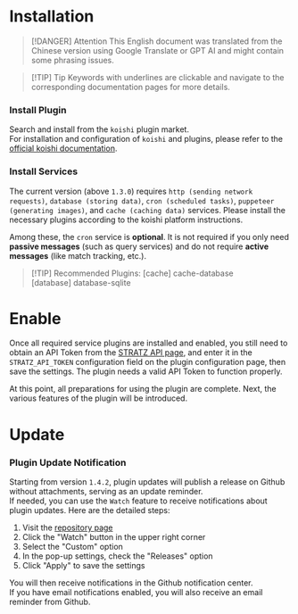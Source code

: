 # Installation

> [!DANGER] Attention
> This English document was translated from the Chinese version using Google Translate or GPT AI and might contain some phrasing issues.

> [!TIP] Tip
> Keywords with underlines are clickable and navigate to the corresponding documentation pages for more details.

### Install Plugin
Search and install from the `koishi` plugin market.  
For installation and configuration of `koishi` and plugins, please refer to the [official koishi documentation](https://koishi.chat/en-US/).

### Install Services
The current version (above `1.3.0`) requires `http (sending network requests)`, `database (storing data)`, `cron (scheduled tasks)`, `puppeteer (generating images)`, and `cache (caching data)` services. Please install the necessary plugins according to the koishi platform instructions.

Among these, the `cron` service is **optional**. It is not required if you only need **passive messages** (such as query services) and do not require **active messages** (like match tracking, etc.).

> [!TIP] Recommended Plugins:
> [cache]     cache-database  
> [database]  database-sqlite  

# Enable
Once all required service plugins are installed and enabled, you still need to obtain an API Token from the [STRATZ API page](https://stratz.com/api), and enter it in the `STRATZ_API_TOKEN` configuration field on the plugin configuration page, then save the settings. The plugin needs a valid API Token to function properly.

At this point, all preparations for using the plugin are complete. Next, the various features of the plugin will be introduced.

# Update

### Plugin Update Notification
Starting from version `1.4.2`, plugin updates will publish a release on Github without attachments, serving as an update reminder.  
If needed, you can use the `Watch` feature to receive notifications about plugin updates. Here are the detailed steps:
1. Visit the [repository page](https://github.com/sjtdev/koishi-plugin-dota2tracker)
2. Click the "Watch" button in the upper right corner
3. Select the "Custom" option
4. In the pop-up settings, check the "Releases" option
5. Click "Apply" to save the settings

You will then receive notifications in the Github notification center.  
If you have email notifications enabled, you will also receive an email reminder from Github.
